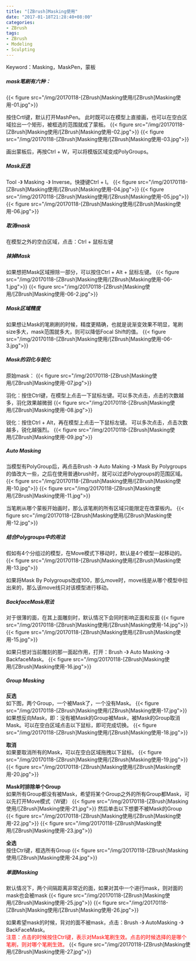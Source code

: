 ```yaml
---
title: "[ZBrush]Masking使用"
date: "2017-01-18T21:28:40+08:00"
categories:
- ZBrush
tags:
- ZBrush
- Modeling
- Sculpting
---
```


Keyword：Masking，MaskPen，蒙板

##### mask笔刷有六种：
{{< figure src="/img/20170118-[ZBrush]Masking使用/[ZBrush]Masking使用-01.jpg">}}

按住Crtl键，默认打开MashPen。
此时既可以在模型上直接画，也可以在空白区域拉出一个矩形，被框选的范围就成了蒙板。
{{< figure src="/img/20170118-[ZBrush]Masking使用/[ZBrush]Masking使用-02.jpg">}}
{{< figure src="/img/20170118-[ZBrush]Masking使用/[ZBrush]Masking使用-03.jpg">}}


画出蒙板后，再按Ctrl + W，可以将模版区域变成PolyGroups。

##### Mask反选
Tool -》 Masking -》 Inverse。快捷键Ctrl + I。
{{< figure src="/img/20170118-[ZBrush]Masking使用/[ZBrush]Masking使用-04.jpg">}}
{{< figure src="/img/20170118-[ZBrush]Masking使用/[ZBrush]Masking使用-05.jpg">}}
{{< figure src="/img/20170118-[ZBrush]Masking使用/[ZBrush]Masking使用-06.jpg">}}

##### 取消mask
在模型之外的空白区域，点击：Ctrl + 鼠标左键

##### 抹掉Mask
如果想把Mask区域擦除一部分，可以按住Ctrl + Alt + 鼠标左键。
{{< figure src="/img/20170118-[ZBrush]Masking使用/[ZBrush]Masking使用-06-1.jpg">}}
{{< figure src="/img/20170118-[ZBrush]Masking使用/[ZBrush]Masking使用-06-2.jpg">}}

##### Mask区域精度
如果想让Mask的笔刷刷的时候，精度更精确，也就是说渐变效果不明显，笔刷size多大，mask范围就多大，则可以降低Focal Shift的值。
{{< figure src="/img/20170118-[ZBrush]Masking使用/[ZBrush]Masking使用-06-3.jpg">}}

##### Mask的羽化与锐化
原始mask：
{{< figure src="/img/20170118-[ZBrush]Masking使用/[ZBrush]Masking使用-07.jpg">}}

羽化：按住Ctrl键，在模型上点击一下鼠标左键。可以多次点击，点击的次数越多，羽化效果越微弱
{{< figure src="/img/20170118-[ZBrush]Masking使用/[ZBrush]Masking使用-08.jpg">}}

锐化：按住Ctrl + Alt，再在模型上点击一下鼠标左键。 可以多次点击，点击次数越多，锐化越强烈。
{{< figure src="/img/20170118-[ZBrush]Masking使用/[ZBrush]Masking使用-09.jpg">}}

##### Auto Masking
当模型有PolyGroup后，再点击Brush -》 Auto Making -》 Mask By Polygroups的值改大一些，之后在使用普通brush时，就可以过滤Polygroups的范围区域。
{{< figure src="/img/20170118-[ZBrush]Masking使用/[ZBrush]Masking使用-10.jpg">}}
{{< figure src="/img/20170118-[ZBrush]Masking使用/[ZBrush]Masking使用-11.jpg">}}


当笔刷从哪个蒙板开始画时，那么该笔刷的所有区域只能限定在改蒙板内。
{{< figure src="/img/20170118-[ZBrush]Masking使用/[ZBrush]Masking使用-12.jpg">}}

##### 结合Polygroups中的用法
假如有4个分组过的模型，在Move模式下移动时，默认是4个模型一起移动的。
{{< figure src="/img/20170118-[ZBrush]Masking使用/[ZBrush]Masking使用-13.jpg">}}

如果将Mask By Polygroups改成100，那么move时，move线是从哪个模型中拉出来的，那么该move线只对该模型进行移动。


##### BackfaceMask用法
对于很薄的面，在其上面雕刻时，默认情况下会同时影响正面和反面
{{< figure src="/img/20170118-[ZBrush]Masking使用/[ZBrush]Masking使用-14.jpg">}}
{{< figure src="/img/20170118-[ZBrush]Masking使用/[ZBrush]Masking使用-15.jpg">}}

如果只想对当前雕刻的那一面起作用，打开：Brush -》 Auto Masking -》 BackfaceMask。
{{< figure src="/img/20170118-[ZBrush]Masking使用/[ZBrush]Masking使用-16.jpg">}}

##### Group Masking
**反选**  
如下图，两个Group，一个被Mask了，一个没有Mask。
{{< figure src="/img/20170118-[ZBrush]Masking使用/[ZBrush]Masking使用-17.jpg">}}
如果想反向Mask，即：没有被Mask的Group被Mask，被Mask的Group取消Mask。可以在空白区域点击以下鼠标，即可完成切换。
{{< figure src="/img/20170118-[ZBrush]Masking使用/[ZBrush]Masking使用-18.jpg">}}

**取消**  
如果要取消所有的Mask，可以在空白区域拖拽以下鼠标。
{{< figure src="/img/20170118-[ZBrush]Masking使用/[ZBrush]Masking使用-19.jpg">}}
{{< figure src="/img/20170118-[ZBrush]Masking使用/[ZBrush]Masking使用-20.jpg">}}

**Mask时排除单个Group**  
如果所有Group都没有被Mask，希望将某个Group之外的所有Group都Mask，可以先打开Move模式（W键）
{{< figure src="/img/20170118-[ZBrush]Masking使用/[ZBrush]Masking使用-21.jpg">}}
然后单击以下想要不被Mask的Group
{{< figure src="/img/20170118-[ZBrush]Masking使用/[ZBrush]Masking使用-22.jpg">}}
{{< figure src="/img/20170118-[ZBrush]Masking使用/[ZBrush]Masking使用-23.jpg">}}

**全选**  
按住Ctrl键，框选所有Group
{{< figure src="/img/20170118-[ZBrush]Masking使用/[ZBrush]Masking使用-24.jpg">}}

##### 单面Masking
默认情况下，两个间隔距离非常近的面，如果对其中一个进行mask，则对面的mask也会被mask
{{< figure src="/img/20170118-[ZBrush]Masking使用/[ZBrush]Masking使用-25.jpg">}}
{{< figure src="/img/20170118-[ZBrush]Masking使用/[ZBrush]Masking使用-26.jpg">}}

如果希望mask的时候，背对的面不被mask，点击：Brush -》 AutoMasking -》 BackFaceMask。  
<font color=red>注意：点击的时候按住Ctrl键，表示对Mask笔刷生效。点击的时候选择的是哪个笔刷，则对哪个笔刷生效。</font>
{{< figure src="/img/20170118-[ZBrush]Masking使用/[ZBrush]Masking使用-27.jpg">}}

